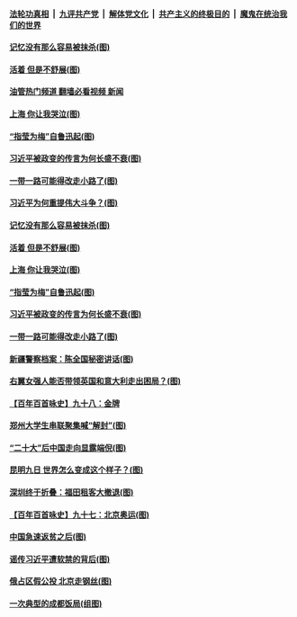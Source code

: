 ####  [法轮功真相](../../../../basic/blob/master/README.md?t=10020701) &nbsp;|&nbsp; [九评共产党](../../../../9ping.md/blob/master/README.md?t=10020701) &nbsp;|&nbsp; [解体党文化](../../../../jtdwh.md/blob/master/README.md?t=10020701)  &nbsp;|&nbsp; [共产主义的终极目的](../../../../gczydzjmd.md/blob/master/README.md?t=10020701) &nbsp;|&nbsp; [魔鬼在统治我们的世界](../../../../mgztzwmdsj.md/blob/master/README.md?t=10020701) 

#### [记忆没有那么容易被抹杀(图)](../pages/p4/1018093.md?t=10020701) 

#### [活着 但是不舒展(图)](../pages/p4/1018090.md?t=10020701) 

#### [油管热门频道 翻墙必看视频 新闻](http://209.250.226.216:81/youtube.html?10020701)

#### [上海 你让我哭泣(图)](../pages/p4/1018089.md?t=10020701) 

#### [“指莹为梅”自鲁迅起(图)](../pages/p4/1018038.md?t=10020701) 

#### [习近平被政变的传言为何长盛不衰(图)](../pages/p4/1018010.md?t=10020701) 

#### [一带一路可能得改走小路了(图)](../pages/p4/1018012.md?t=10020701) 

#### [习近平为何重提伟大斗争？(图)](../pages/p4/1018094.md?t=10020701) 

#### [记忆没有那么容易被抹杀(图)](../pages/p4/1018093.md?t=10020701) 

#### [活着 但是不舒展(图)](../pages/p4/1018090.md?t=10020701) 

#### [上海 你让我哭泣(图)](../pages/p4/1018089.md?t=10020701) 

#### [“指莹为梅”自鲁迅起(图)](../pages/p4/1018038.md?t=10020701) 

#### [习近平被政变的传言为何长盛不衰(图)](../pages/p4/1018010.md?t=10020701) 

#### [一带一路可能得改走小路了(图)](../pages/p4/1018012.md?t=10020701) 

#### [新疆警察档案：陈全国秘密讲话(图)](../pages/p4/1018011.md?t=10020701) 

#### [右翼女强人能否带领英国和意大利走出困局？(图)](../pages/p4/1018014.md?t=10020701) 

#### [【百年百首咏史】九十八：金牌](../pages/p4/1017973.md?t=10020701) 


#### [郑州大学生串联聚集喊“解封”(图)](../pages/p4/1017932.md?t=10020701) 

#### [“二十大”后中国走向显露端倪(图)](../pages/p4/1017926.md?t=10020701) 

#### [昆明九日 世界怎么变成这个样子？(图)](../pages/p4/1017917.md?t=10020701) 

#### [深圳终于折叠：福田租客大撤退(图)](../pages/p4/1017904.md?t=10020701) 

#### [【百年百首咏史】九十七：北京奥运(图)](../pages/p4/1017920.md?t=10020701) 

#### [中国急速返贫之后(图)](../pages/p4/1017854.md?t=10020701) 

#### [谣传习近平遭软禁的背后(图)](../pages/p4/1017846.md?t=10020701) 

#### [俄占区假公投 北京走钢丝(图)](../pages/p4/1017845.md?t=10020701) 

#### [一次典型的成都饭局(组图)](../pages/p4/1017838.md?t=10020701) 

<img src='http://gfw-breaker.win/goodnews/indexes/p4.md' width='0px' height='0px'/>
